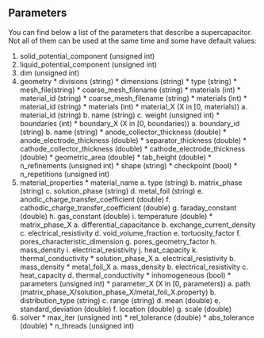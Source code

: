 Parameters 
----------
You can find below a list of the parameters that describe a supercapacitor. Not
all of them can be used at the same time and some have default values:
  1. solid_potential_component (unsigned int)
  2. liquid_potential_component (unsigned int)
  3. dim (unsigned int)
  4. geometry
    * divisions (string)
    * dimensions (string)
    * type (string)
    * mesh_file(string)
    * coarse_mesh_filename (string)
    * materials (int)
    * material_id (string)
    * coarse_mesh_filename (string)
    * materials (int)
    * material_id (string)
    * materials (int)
    * material_X (X in [0, materials))
      a. material_id (string)
      b. name (string)
      c. weight (unsigned int)
    * boundaries (int)
    * boundary_X (X in [0, boundaries))
      a. boundary_id (string)
      b. name (string)
    * anode_collector_thickness (double)
    * anode_electrode_thickness (double)
    * separator_thickness (double)
    * cathode_collector_thickness (double)
    * cathode_electrode_thickness (double)
    * geometric_area (double)
    * tab_height (double)
    * n_refinements (unsigned int)
    * shape (string)
    * checkpoint (bool)
    * n_repetitions (unsigned int)
  5. material_properties
    * material_name
      a. type (string)
      b. matrix_phase (string)
      c. solution_phase (string)
      d. metal_foil (string)
      e. anodic_charge_transfer_coefficient (double)
      f. cathodic_charge_transfer_coefficient (double)
      g. faraday_constant (double)
      h. gas_constant (double)
      i. temperature (double)
    * matrix_phase_X
      a. differential_capacitance
      b. exchange_current_density
      c. electrical_resistivity
      d. void_volume_fraction
      e. tortuosity_factor
      f. pores_characteristic_dimension
      g. pores_geometry_factor
      h. mass_density
      i. electrical_resistivity
      j. heat_capacity
      k. thermal_conductivity
    * solution_phase_X
      a. electrical_resistivity
      b. mass_density
    * metal_foil_X
      a. mass_density
      b. electrical_resistivity
      c. heat_capacity
      d. thermal_conductivity
    * inhomogeneous (bool)
    * parameters (unsigned int)
    * parameter_X (X in [0, parameters))
      a. path (matrix_phase_X/solution_phase_X/metal_foil_X.property)
      b. distribution_type (string)
      c. range (string)
      d. mean (double)
      e. standard_deviation (double)
      f. location (double)
      g. scale (double)
  6. solver
    * max_iter (unsigned int)
    * rel_tolerance (double)
    * abs_tolerance (double)
    * n_threads (unsigned int)

